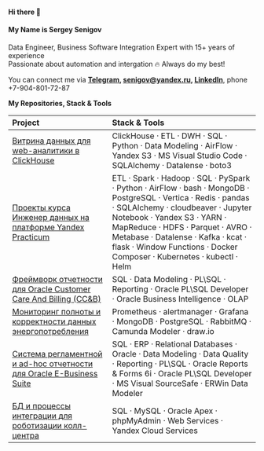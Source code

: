 #### Hi there 👋
#### My Name is Sergey Senigov  
Data Engineer, Business Software Integration Expert with 15+ years of experience  
Passionate about automation and intergation 🔥  Always do my best!  
<!-- Data Engineering and Intergration are my passion 🔥  Always do my best to get the job done!  -->
<!-- Stack: SQL, ETL, Spark, Hadoop, Python, Oracle, PostgreSQL, MongoDB, ClickHouse, Vertica, Airflow, Docker, Web services, Cloud services, Data Modeling  -->

You can connect me via **[Telegram](https://t.me/SergeySenigov), <senigov@yandex.ru>, [LinkedIn](https://www.linkedin.com/in/%D1%81%D0%B5%D1%80%D0%B3%D0%B5%D0%B9-%D1%81%D0%B5%D0%BD%D0%B8%D0%B3%D0%BE%D0%B2-65562093)**, phone +7-904-801-72-87

**My Repositories, Stack & Tools**

| Project                         | Stack & Tools|
| :-------------------- | :--------------------- |
| [Витрина данных для web-аналитики в ClickHouse](https://github.com/SergeySenigov/ClickHouse-Datamarts)          | ClickHouse · ETL · DWH · SQL · Python · Data Modeling · AirFlow · Yandex S3 · MS Visual Studio Code · SQLAlchemy · Datalense · boto3
| [Проекты курса Инженер данных на платформе Yandex Practicum](https://github.com/SergeySenigov/data-engineer-practicum-portfolio)           | ETL · Spark · Hadoop · SQL · PySpark · Python · AirFlow · bash · MongoDB · PostgreSQL · Vertica · Redis · pandas · SQLAlchemy · cloudbeaver · Jupyter Notebook · Yandex S3 · YARN · MapReduce · HDFS · Parquet · AVRO · Metabase · Datalense · Kafka · kcat · flask · Window Functions · Docker Composer · Kubernetes · kubectl · Helm 
| [Фреймворк отчетности для Oracle Customer Care And Billing (CC&B)](https://github.com/SergeySenigov/Oracle-CCB-Flexible-Reports-Engine)          | SQL · Data Modeling · PL\SQL · Reporting · Oracle PL\SQL Developer · Oracle Business Intelligence · OLAP
| [Мониторинг полноты и корректности данных энергопотребления](https://github.com/SergeySenigov/Energy-Consumption-Data-Validity-Checks)    | Prometheus · alertmanager · Grafana · MongoDB · PostgreSQL · RabbitMQ · Camunda Modeler · draw.io  
| [Cистема регламентной и ad-hoc отчетности для Oracle E-Business Suite](https://github.com/SergeySenigov/OEBS-Custom-Reports-Framework)    | SQL · ERP · Relational Databases · Oracle · Data Modeling · Data Quality · Reporting · PL\SQL · Oracle Reports & Forms 6i · Oracle PL\SQL Developer · MS Visual SourceSafe · ERWin Data Modeler
| [БД и процессы интеграции для роботизации колл-центра](https://github.com/SergeySenigov/Call-Center-Automation)        | SQL · MySQL · Oracle Apex · phpMyAdmin · Web Services · Yandex Cloud Services

